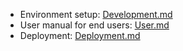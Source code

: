 * Environment setup: [Development.md](Development.md)
* User manual for end users: [User.md](User.md)
* Deployment: [Deployment.md](Deployment.md)
